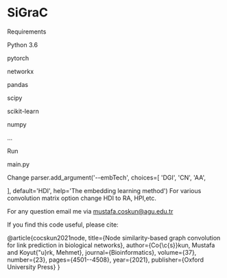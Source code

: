 # SiGraC

Requirements

Python 3.6

pytorch

networkx

pandas

scipy

scikit-learn

numpy

...

Run

main.py

Change parser.add_argument('--embTech', choices=[ 'DGI', 'CN', 'AA',

], default='HDI', help='The embedding learning method')
For various convolution matrix option change HDI to RA, HPI,etc.

For any question email me via mustafa.coskun@agu.edu.tr

If you find this code useful, please cite:


@article{cocskun2021node,
  title={Node similarity-based graph convolution for link prediction in biological networks},
  author={Co{\c{s}}kun, Mustafa and Koyut{\"u}rk, Mehmet},
  journal={Bioinformatics},
  volume={37},
  number={23},
  pages={4501--4508},
  year={2021},
  publisher={Oxford University Press}
}
